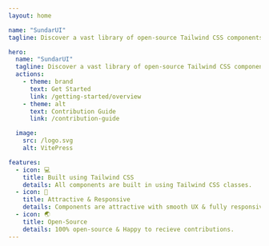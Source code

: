 ```yaml
---
layout: home

name: "SundarUI"
tagline: Discover a vast library of open-source Tailwind CSS components

hero:
  name: "SundarUI"
  tagline: Discover a vast library of open-source Tailwind CSS components
  actions:
    - theme: brand
      text: Get Started
      link: /getting-started/overview
    - theme: alt
      text: Contribution Guide
      link: /contribution-guide

  image:
    src: /logo.svg
    alt: VitePress

features:
  - icon: 💻
    title: Built using Tailwind CSS
    details: All components are built in using Tailwind CSS classes.
  - icon: 🤩
    title: Attractive & Responsive
    details: Components are attractive with smooth UX & fully responsive.
  - icon: 🌏
    title: Open-Source
    details: 100% open-source & Happy to recieve contributions.
---
```


